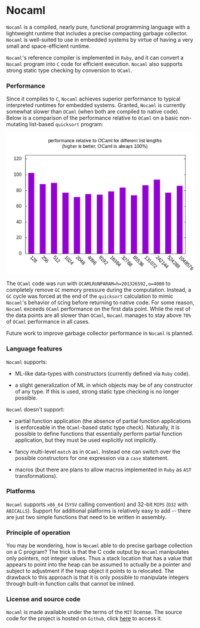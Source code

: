 # Nocaml

`Nocaml` is a compiled, nearly pure, functional programming language with a lightweight runtime that includes a precise compacting garbage collector. `Nocaml` is well-suited to use in embedded systems by virtue of having a very small and space-efficient runtime.

`Nocaml`'s reference compiler is implemented in `Ruby`, and it can convert a `Nocaml` program into `C` code for efficient execution. `Nocaml` also supports strong static type checking by conversion to `OCaml`.

### Performance

Since it compiles to `C`, `Nocaml` achieves superior performance to typical interpreted runtimes for embedded systems. Granted, `Nocaml` is currently somewhat slower than `OCaml` (when both are compiled to native code). Below is a comparison of the performance relative to `OCaml` on a basic non-mutating list-based `quicksort` program:

![barchart](https://raw.githubusercontent.com/AndreiBorac/nocaml.com/master/graph001.png)

The `OCaml` code was run with `OCAMLRUNPARAM=h=201326592,o=4000` to completely remove `GC` memory pressure during the computation. Instead, a `GC` cycle was forced at the end of the `quicksort` calculation to mimic `Nocaml`'s behavior of `GC`ing before returning to native code. For some reason, `Nocaml` exceeds `OCaml` performance on the first data point. While the rest of the data points are all slower than `OCaml`, `Nocaml` manages to stay above `70%` of `OCaml` performance in all cases.

Future work to improve garbage collector performance in `Nocaml` is planned.

### Language features

`Nocaml` supports:

* ML-like data-types with constructors (currently defined via `Ruby` code).

* a slight generalization of ML in which objects may be of any constructor of any type. If this is used, strong static type checking is no longer possible.

`Nocaml` doesn't support:

* partial function application (the absence of partial function applications is enforceable in the `OCaml`-based static type check). Naturally, it is possible to define functions that essentially perform partial function application, but they must be used explicitly not implicitly.

* fancy multi-level `match` as in `OCaml`. Instead one can switch over the possible constructors for one expression via a `case` statement.

* macros (but there are plans to allow macros implemented in `Ruby` as `AST` transformations).

### Platforms

`Nocaml` supports `x86_64` (`SYSV` calling convention) and 32-bit `MIPS` (`O32` with `ABICALLS`). Support for additional platforms is relatively easy to add -- there are just two simple functions that need to be written in assembly.

### Principle of operation

You may be wondering, how is `Nocaml` able to do precise garbage collection on a C program? The trick is that the C code output by `Nocaml` manipulates only pointers, not integer values. Thus a stack location that has a value that appears to point into the heap can be assumed to actually be a pointer and subject to adjustment if the heap object it points to is relocated. The drawback to this approach is that it is only possible to manipulate integers through built-in function calls that cannot be inlined.

### License and source code

`Nocaml` is made available under the terms of the `MIT` license. The source code for the project is hosted on `Github`, click [here](https://example.com) to access it.
